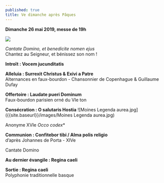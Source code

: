 ```yaml
---
published: true
title: Ve dimanche après Pâques
---
```

**Dimanche 26 mai 2019, messe de 19h**  

![]({{site.baseurl}}/images/Moines%20Legenda%20aurea.jpg)

*Cantate Domino, et benedicite nomen ejus*  
Chantez au Seigneur, et bénissez son nom !

**Introït : Vocem jucunditatis**

**Alleluia : Surrexit Christus & Exivi a Patre**  
Alternances en faux-bourdon - Chansonnier de Copenhague & Guillaume Dufay

**Offertoire : Laudate pueri Dominum**  
Faux-bourdon parisien orné du VIe ton

**Consécration : O salutaris Hostia**  ![Moines Legenda aurea.jpg]({{site.baseurl}}/images/Moines Legenda aurea.jpg)

Anonyme XVIe *Occo codex**

**Communion : Confitebor tibi / Alma polis religio**  
d’après Johannes de Porta - XIVe

Cantate Domino

**Au dernier évangile : Regina caeli**

**Sortie : Regina caeli**  
Polyphonie traditionnelle basque
